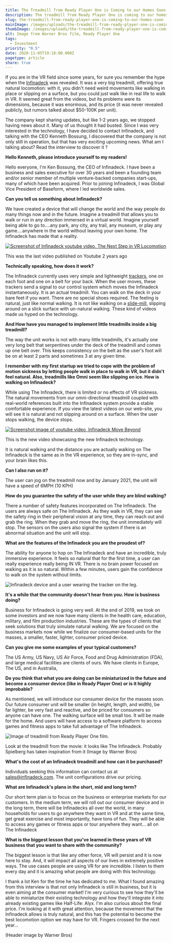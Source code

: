 ```yaml
---
title: The Treadmill from Ready Player One is Coming to our Homes Soon
description: The treadmill from Ready Player One is coming to our homes soon.
slug: the-treadmill-from-ready-player-one-is-coming-to-our-homes-soon
mainImage: /images/uploads/the-treadmill-from-ready-player-one-is-coming-to-our-homes-soon-featured.jpg
thumbImage: /images/uploads/the-treadmill-from-ready-player-one-is-coming-to-our-homes-soon-thumb.jpg
alt: Image from Warner Bros film, Ready Player One
tags:
  - Investment
priority: "0.5"
date: 2020-11-05T19:18:00.000Z
pagetype: article
share: true
---
```

If you are in the VR field since some years, for sure you remember the hype when the [Infinadeck](https://infinadeck.com/) was revealed. It was a very big treadmill, offering true natural locomotion: with it, you didn't need weird movements like walking in place or slipping on a surface, but you could just walk like in real life to walk in VR. It seemed great from the videos, but its problems were its dimensions, because it was enormous, and its price (it was never revealed publicly, but rumors talked about $50-100K per unit).

The company kept sharing updates, but like 1-2 years ago, we stopped having news about it. Many of us thought it had busted. Since I was very interested in the technology, I have decided to contact Infinadeck, and talking with the CEO Kenneth Bossung, I discovered that the company is not only still in operation, but that has very exciting upcoming news. What am I talking about? Read the interview to discover it ?

**Hello Kenneth, please introduce yourself to my readers!**

Hello everyone, I'm Ken Bossung, the CEO of Infinadeck. I have been a business and sales executive for over 30 years and been a founding team and/or senior member of multiple venture-backed companies start-ups, many of which have been acquired. Prior to joining Infinadeck, I was Global Vice President of Baseform, where I led worldwide sales.

**Can you tell us something about Infinadeck?**

We have created a device that will change the world and the way people do many things now and in the future. Imagine a treadmill that allows you to walk or run in any direction immersed in a virtual world. Imagine yourself being able to go to….any park, any city, any trail, any museum, or play any game….anywhere in the world without leaving your own home. The Infinadeck has made that a reality.

[![Screenshot of Infinadeck youtube video, The Next Step in VR Locomotion](/images/uploads/infinadeck-youtube-01.jpg "Youtube video, The Next Step in VR Locomotion")](https://www.youtube.com/watch?v=foHmSC-MeGA&t=36s)

This was the last video published on Youtube 2 years ago

**Technically speaking, how does it work?**

The Infinadeck currently uses very simple and lightweight [trackers](https://skarredghost.com/2017/03/29/how-to-use-vive-trackers-without-vive-headset/), one on each foot and one on a belt for your back. When the user moves, these trackers send a signal to our control system which moves the Infinadeck instantaneously. It is an actual treadmill. You can walk on the deck in your bare feet if you want. There are no special shoes required. The feeling is natural, just like normal walking. It is not like walking on a [slide-mill](https://skarredghost.com/2019/05/18/cyberith-virtualizer-elite-2-backers/), slipping around on a slick surface with un-natural walking. These kind of videos made us hyped on the technology.

**And How have you managed to implement little treadmills inside a big treadmill?**

The way the unit works is not with many little treadmills, it's actually one very long belt that serpentines under the deck of the treadmill and comes up one belt over. This keeps consistency on the belt as the user's foot will be on at least 2 parts and sometimes 3 at any given time.

**I remember with my first startup we tried to cope with the problem of motion sickness by letting people walk in place to walk in VR, but it didn't feel natural. Also, treadmills like Omni seem like slipping on ice. How is walking on Infinadeck?**

While using The Infinadeck, there is limited or no effects of VR sickness. The natural movements from our omni-directional treadmill coupled with real-world references built into the Infinadeck system provide a stable comfortable experience. If you view the latest videos on our web-site, you will see it is natural and not slipping around on a surface. When the user stops walking, the device stops.

[![Screenshot image of youtube video, Infinadeck Move Beyond](/images/uploads/infinadeck-youtube-02.jpg "Youtube video, Infinadeck Move Beyond")](https://www.youtube.com/watch?v=n40QnhIL6MU)

This is the new video showcasing the new Infinadeck technology.

It is natural walking and the distance you are actually walking on The Infinadeck is the same as in the VR experience, so they are in-sync, and your brain likes this.

**Can I also run on it?**

The user can jog on the treadmill now and by January 2021, the unit will have a speed of 6MPH (10 KPH)

**How do you guarantee the safety of the user while they are blind walking?**

There a number of safety features incorporated on The Infinadeck. The users are always safe on The Infinadeck. As they walk in VR, they can see the safety ring in their peripheral vision at any time, they can reach out and grab the ring. When they grab and move the ring, the unit immediately will stop. The sensors on the users also signal the system if there is an abnormal situation and the unit will stop.

**What are the features of the Infinadeck you are the proudest of?**

The ability for anyone to hop on The Infinadeck and have an incredible, truly immersive experience. It feels so natural that for the first time, a user can really experience really being IN VR. There is no brain power focused on walking as it is so natural. Within a few minutes, users gain the confidence to walk on the system without limits.

![Infinadeck device and a user wearing the tracker on the leg.](/images/uploads/infinadeck-device.jpg "Infinadeck device and a user wearing the tracker on the leg")

**It's a while that the community doesn't hear from you. How is business doing?**

Business for Infinadeck is going very well. At the end of 2019, we took on some investors and we now have many clients in the health care, education, military, and film production industries. These are the types of clients that seek solutions that truly simulate natural walking. We are focused on the business markets now while we finalize our consumer-based units for the masses, a smaller, faster, lighter, consumer priced device.

**Can you give me some examples of your typical customers?**

The US Army, US Navy, US Air Force, Food and Drug Administration (FDA), and large medical facilities are clients of ours. We have clients in Europe, The US, and in Australia,

**Do you think that what you are doing can be miniaturized in the future and become a consumer device (like in Ready Player One) or is it highly improbable?**

As mentioned, we will introduce our consumer device for the masses soon. Our future consumer unit will be smaller (in height, length, and width), be far lighter, be very fast and reactive, and be priced for consumers so anyone can have one. The walking surface will be small too. It will be made for the home. And users will have access to a software platform to access games and fitness apps to take full advantage of The Infinadeck.

![Image of treadmill from Ready Player One film.](/images/uploads/ready-player-one.jpg "Image of treadmill from Ready Player One film")

Look at the treadmill from the movie: it looks like The Infinadeck. Probably Spielberg has taken inspiration from it (Image by Warner Bros)

**What's the cost of an Infinadeck treadmill and how can it be purchased?**

Individuals seeking this information can contact us at [sales@infinadeck.com](<mailto: sales@infinadeck.com>). The unit configurations drive our pricing.

**What are Infinadeck's plans in the short, mid and long term?**

Our short term plan is to focus on the business or enterprise markets for our customers. In the medium term, we will roll out our consumer device and in the long term, there will be Infinadecks all over the world, in many households for users to go anywhere they want in VR and at the same time, get great exercise and most importantly, have tons of fun. They will be able to access any games or fitness apps or tour anywhere they want... all on The Infinadeck

**What is the biggest lesson that you've learned in these years of VR business that you want to share with the community?**

The biggest lesson is that like any other force, VR will persist and it is now here to stay. And, it will impact all aspects of our lives in extremely positive ways. The use cases people are using VR for are incredible. I listen to them every day and it is amazing what people are doing with this technology.

I thank a lot Ken for the time he has dedicated to me. What I found amazing from this interview is that not only Infinadeck is still in business, but it is even aiming at the consumer market! I'm very curious to see how they'll be able to miniaturize their existing technology and how they'll integrate it into already existing games like Half-Life: Alyx. I'm also curious about the final price. I'm looking at it with great attention, because the movement that the Infinadeck allows is truly natural, and this has the potential to become the best locomotion option we may have for VR. Fingers crossed for the next year...

(Header image by Warner Bros)